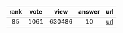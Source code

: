 
| rank | vote | view | answer | url |
|:-:|:-:|:-:|:-:|:-:|
|85|1061|630486|10| [url](http://stackoverflow.com/questions/1747817/create-a-dictionary-with-list-comprehension-in-python) |
